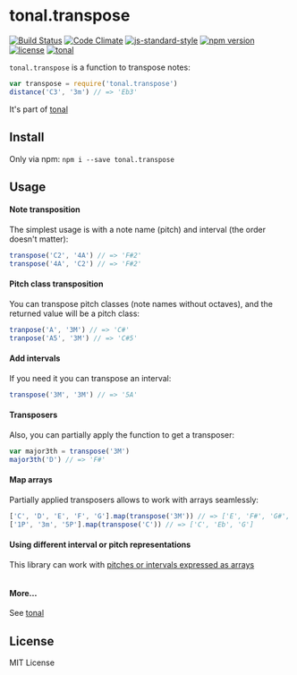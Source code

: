 # tonal.transpose

[![Build Status](https://travis-ci.org/danigb/tonal.svg?branch=master)](https://travis-ci.org/danigb/tonal.transpose)
[![Code Climate](https://codeclimate.com/github/danigb/tonal.transpose/badges/gpa.svg)](https://codeclimate.com/github/danigb/tonal.transpose)
[![js-standard-style](https://img.shields.io/badge/code%20style-standard-brightgreen.svg?style=flat)](https://github.com/feross/standard)
[![npm version](https://img.shields.io/npm/v/tonal.transpose.svg)](https://www.npmjs.com/package/tonal.transpose)
[![license](https://img.shields.io/npm/l/tonal.transpose.svg)](https://www.npmjs.com/package/tonal.transpose)
[![tonal](https://img.shields.io/badge/lib-tonal-yellow.svg)](https://www.npmjs.com/package/tonal)


`tonal.transpose` is a function to transpose notes:

```js
var transpose = require('tonal.transpose')
distance('C3', '3m') // => 'Eb3'
```

It's part of [tonal](https://www.npmjs.com/package/tonal)

## Install

Only via npm: `npm i --save tonal.transpose`

## Usage

#### Note transposition

The simplest usage is with a note name (pitch) and interval (the order doesn't matter):

```js
transpose('C2', '4A') // => 'F#2'
transpose('4A', 'C2') // => 'F#2'
```

#### Pitch class transposition

You can transpose pitch classes (note names without octaves), and the returned value will be a pitch class:

```js
tranpose('A', '3M') // => 'C#'
tranpose('A5', '3M') // => 'C#5'
```

#### Add intervals

If you need it you can transpose an interval:

```js
transpose('3M', '3M') // => '5A'
```

#### Transposers

Also, you can partially apply the function to get a transposer:

```js
var major3th = transpose('3M')
major3th('D') // => 'F#'
```

#### Map arrays

Partially applied transposers allows to work with arrays seamlessly:

```js
['C', 'D', 'E', 'F', 'G'].map(transpose('3M')) // => ['E', 'F#', 'G#', 'A', 'B']
['1P', '3m', '5P'].map(transpose('C')) // => ['C', 'Eb', 'G']
```

#### Using different interval or pitch representations

This library can work with [pitches or intervals expressed as arrays]()

```js
```

#### More...

See [tonal](https://www.npmjs.com/package/tonal)

## License

MIT License
